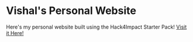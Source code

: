 # Vishal's Personal Website
Here's my personal website built using the Hack4Impact Starter Pack!
<You can add any description you want here.>
[Visit it Here!](https://WannabeDeveloper123.github.io)
 
